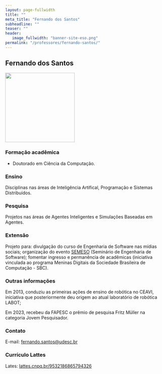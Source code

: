 ```yaml
---
layout: page-fullwidth
title: ""
meta_title: "Fernando dos Santos"
subheadline: ""
teaser: ""
header:
   image_fullwidth: "banner-site-eso.png"
permalink: "/professores/fernando-santos/"
---
```


## **Fernando dos Santos**

<img class="img-responsive" src="{{site.urlimg}}foto-professor-fernando.png" width="220"/>

### **Formação acadêmica**

- Doutorado em Ciência da Computação.

### **Ensino**

Disciplinas nas áreas de Inteligência Artifical, Programação e Sistemas Distribuídos.

### **Pesquisa**

Projetos nas áreas de Agentes Inteligentes e Simulações Baseadas em Agentes.

### **Extensão**

Projeto para: divulgação do curso de Engenharia de Software nas mídias sociais; organização do evento [SEMESO] (Seminário de Engenharia de Software); fomentar ingresso e permanência de acadêmicas (iniciativa vinculada ao programa Meninas Digitais da Sociedade Brasileira de Computação - SBC).

### **Outras informações**

Em 2013, conduziu as primeiras ações de ensino de robótica no CEAVI, iniciativa que posteriormente deu origem ao atual laboratório de robótica LABOT;

Em 2023, recebeu da FAPESC o prêmio de pesquisa Fritz Müller na categoria Jovem Pesquisador.

### **Contato**

E-mail: fernando.santos@udesc.br

### **Currículo Lattes**

Lates: [lattes.cnpq.br/9532186865794326][fds]

[fds]: http://buscatextual.cnpq.br/buscatextual/visualizacv.do?metodo=apresentar&id=K4751021P1

[semeso]: https://semeso.github.io